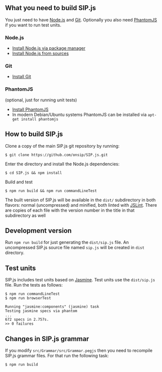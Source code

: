 ## What you need to build SIP.js

You just need to have [Node.js](http://nodejs.org/) and [Git](http://git-scm.com/). Optionally you also need [PhantomJS](http://phantomjs.org/) if you want to run test units.


### Node.js

* [Install Node.js via package manager](https://github.com/nodejs/node/wiki)
* [Install Node.js from sources](http://nodejs.org)

### Git

* [Install Git](http://git-scm.com/book/en/Getting-Started-Installing-Git)


### PhantomJS

(optional, just for running unit tests)

* [Install PhantomJS](http://phantomjs.org/download.html)
* In modern Debian/Ubuntu systems PhantomJS can be installed via `apt-get install phantomjs`


## How to build SIP.js

Clone a copy of the main SIP.js git repository by running:
```
$ git clone https://github.com/onsip/SIP.js.git
```

Enter the directory and install the Node.js dependencies:
```
$ cd SIP.js && npm install
```

Build and test
```
$ npm run build && npm run commandLineTest
```

The built version of SIP.js will be available in the `dist/` subdirectory in both flavors: normal (uncompressed)  and minified, both linted with [JSLint](http://jslint.com/). There are copies of each file with the version number in the title in that subdirectory as well


## Development version

Run `npm run build` for just generating the `dist/sip.js` file. An uncompressed SIP.js source file named `sip.js` will be created in `dist` directory.


## Test units

SIP.js includes test units based on [Jasmine](https://jasmine.github.io/). Test units use the `dist/sip.js` file. Run the tests as follows:
```
$ npm run commandLineTest
$ npm run browserTest

Running "jasmine:components" (jasmine) task
Testing jasmine specs via phantom
...
672 specs in 2.757s.
>> 0 failures
```

## Changes in SIP.js grammar

If you modify `src/Grammar/src/Grammar.pegjs` then you need to recompile SIP.js grammar files. For that run the following task:
```
$ npm run build
```
